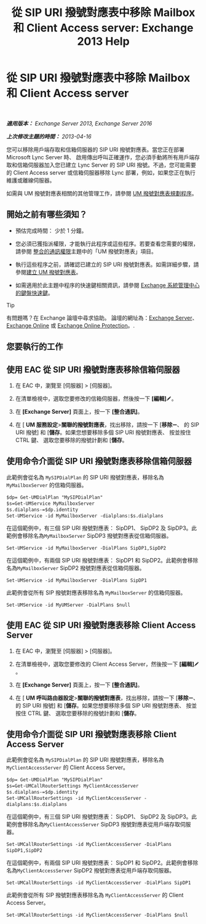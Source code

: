 ﻿---
title: '從 SIP URI 撥號對應表中移除 Mailbox 和 Client Access server: Exchange 2013 Help'
TOCTitle: 從 SIP URI 撥號對應表中移除 Mailbox 和 Client Access server
ms:assetid: 367441e1-1a0f-42c8-9fa8-8abe80b3d015
ms:mtpsurl: https://technet.microsoft.com/zh-tw/library/Aa997238(v=EXCHG.150)
ms:contentKeyID: 54652582
ms.date: 05/21/2018
mtps_version: v=EXCHG.150
ms.translationtype: MT
---

# 從 SIP URI 撥號對應表中移除 Mailbox 和 Client Access server

 

_**適用版本：** Exchange Server 2013, Exchange Server 2016_

_**上次修改主題的時間：** 2013-04-16_

您可以移除用戶端存取和信箱伺服器的 SIP URI 撥號對應表。當您正在部署 Microsoft Lync Server 時、 啟用傳出呼叫正確運作，您必須手動將所有用戶端存取和信箱伺服器加入您已建立 Lync Server 的 SIP URI 撥號。不過，您可能需要的 Client Access server 或信箱伺服器移除 Lync 部署，例如，如果您正在執行維護或離線伺服器。

如需與 UM 撥號對應表相關的其他管理工作，請參閱 [UM 撥號對應表規劃程序](um-dial-plan-procedures-exchange-2013-help.md)。

## 開始之前有哪些須知？

  - 預估完成時間： 少於 1 分鐘。

  - 您必須已獲指派權限，才能執行此程序或這些程序。若要查看您需要的權限，請參閱 [整合的通訊權限](unified-messaging-permissions-exchange-2013-help.md)主題中的「UM 撥號對應表」項目。

  - 執行這些程序之前，請確認已建立的 SIP URI 撥號對應表。如需詳細步驟，請參閱[建立 UM 撥號對應表](create-a-um-dial-plan-exchange-2013-help.md)。

  - 如需適用於此主題中程序的快速鍵相關資訊，請參閱 [Exchange 系統管理中心的鍵盤快速鍵](keyboard-shortcuts-in-the-exchange-admin-center-exchange-online-protection-help.md)。


> [!TIP]  
> 有問題嗎？在 Exchange 論壇中尋求協助。 論壇的網址為：<a href="https://go.microsoft.com/fwlink/p/?linkid=60612">Exchange Server</a>、 <a href="https://go.microsoft.com/fwlink/p/?linkid=267542">Exchange Online</a> 或 <a href="https://go.microsoft.com/fwlink/p/?linkid=285351">Exchange Online Protection</a>。.




## 您要執行的工作

## 使用 EAC 從 SIP URI 撥號對應表移除信箱伺服器

1.  在 EAC 中，瀏覽至 \[伺服器\] \> \[伺服器\]。

2.  在清單檢視中，選取您要修改的信箱伺服器，然後按一下 **\[編輯\]**![編輯圖示](images/JJ218640.6f53ccb2-1f13-4c02-bea0-30690e6ea71d(EXCHG.150).gif "編輯圖示")。

3.  在 **\[Exchange Server\]** 頁面上，按一下 **\[整合通訊\]**。

4.  在 \[ **UM 服務設定**\>**關聯的撥號對應表**，找出移除，請按一下 \[**移除**![\[移除\] 圖示](images/JJ657492.479b6ced-8d64-4277-a725-f17fea202b28(EXCHG.150).gif "[移除] 圖示")、 的 SIP URI 撥號\] 和 \[**儲存**。如果您想要移除多個 SIP URI 撥號對應表、 按並按住 CTRL 鍵、 選取您要移除的撥號計劃和 \[**儲存**。

## 使用命令介面從 SIP URI 撥號對應表移除信箱伺服器

此範例會從名為 `MySIPDialPlan` 的 SIP URI 撥號對應表，移除名為 `MyMailboxServer` 的信箱伺服器。

    $dp= Get-UMDialPlan "MySIPDialPlan"
    $s=Get-UMService MyMailboxServer
    $s.dialplans-=$dp.identity
    Set-UMService -id MyMailboxServer -dialplans:$s.dialplans

在這個範例中，有三個 SIP URI 撥號對應表： SipDP1、 SipDP2 及 SipDP3。此範例會移除名為`MyMailboxServer` SipDP3 撥號對應表從信箱伺服器。

    Set-UMService -id MyMailboxServer -DialPlans SipDP1,SipDP2

在這個範例中，有兩個 SIP URI 撥號對應表： SipDP1 和 SipDP2。此範例會移除名為`MyMailboxServer` SipDP2 撥號對應表從信箱伺服器。

    Set-UMService -id MyMailboxServer -DialPlans SipDP1

此範例會從所有 SIP 撥號對應表移除名為 `MyMailboxServer` 的信箱伺服器。

    Set-UMService -id MyUMServer -DialPlans $null

## 使用 EAC 從 SIP URI 撥號對應表移除 Client Access Server

1.  在 EAC 中，瀏覽至 \[伺服器\] \> \[伺服器\]。

2.  在清單檢視中，選取您要修改的 Client Access Server，然後按一下 **\[編輯\]**![編輯圖示](images/JJ218640.6f53ccb2-1f13-4c02-bea0-30690e6ea71d(EXCHG.150).gif "編輯圖示")。

3.  在 **\[Exchange Server\]** 頁面上，按一下 **\[整合通訊\]**。

4.  在 \[ **UM 呼叫路由器設定**\>**關聯的撥號對應表**，找出移除，請按一下 \[**移除**![\[移除\] 圖示](images/JJ657492.479b6ced-8d64-4277-a725-f17fea202b28(EXCHG.150).gif "[移除] 圖示")、 的 SIP URI 撥號\] 和 \[**儲存**。如果您想要移除多個 SIP URI 撥號對應表、 按並按住 CTRL 鍵、 選取您要移除的撥號計劃和 \[**儲存**。

## 使用命令介面從 SIP URI 撥號對應表移除 Client Access Server

此範例會從名為 `MySIPDialPlan` 的 SIP URI 撥號對應表，移除名為 `MyClientAccessServer` 的 Client Access Server。

    $dp= Get-UMDialPlan "MySIPDialPlan"
    $s=Get-UMCallRouterSettings MyClientAccessServer
    $s.dialplans-=$dp.identity
    Set-UMCallRouterSettings -id MyClientAccessServer -dialplans:$s.dialplans

在這個範例中，有三個 SIP URI 撥號對應表： SipDP1、 SipDP2 及 SipDP3。此範例會移除名為`MyClientAccessServer` SipDP3 撥號對應表從用戶端存取伺服器。

    Set-UMCallRouterSettings -id MyClientAccessServer -DialPlans SipDP1,SipDP2

在這個範例中，有兩個 SIP URI 撥號對應表： SipDP1 和 SipDP2。此範例會移除名為`MyClientAccessServer` SipDP2 撥號對應表從用戶端存取伺服器。

    Set-UMCallRouterSettings -id MyClientAccessServer -DialPlans SipDP1

此範例會從所有 SIP 撥號對應表移除名為 `MyClientAccessServer` 的 Client Access Server。

    Set-UMCallRouterSettings -id MyClientAccessServer -DialPlans $null

